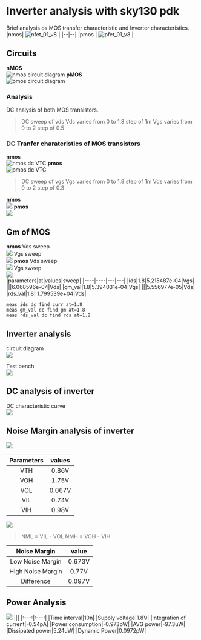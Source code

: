 # Inverter analysis with sky130 pdk
Brief analysis os MOS transfer characteristic and Inverter characteristics.
|nmos| ![nfet_01_v8](https://imgur.com/fH1NI8Is.png) |
|--|--|
|pmos | ![pfet_01_v8](https://imgur.com/1tG3RNvs.png) |

## Circuits
**nMOS**</br>
![nmos circuit diagram](https://imgur.com/EnDXLCs.png)
**pMOS**</br>
![pmos circuit diagram](https://imgur.com/Iwy6rux.png)
### Analysis

DC analysis of both MOS transistors.

>DC sweep of vds
>Vds varies from 0 to 1.8 step of 1m 
>Vgs varies from 0 to 2 step of 0.5 

### DC Tranfer charateristics of MOS transistors
**nmos**</br>
![nmos dc VTC](https://imgur.com/YUxFrlK.png)
**pmos**</br>
![pmos dc VTC](https://imgur.com/x9CD1Qv.png)

>DC sweep of vgs
>Vgs varies from 0 to 1.8 step of 1m 
>Vds varies from 0 to 2 step of 0.3

**nmos**</br>
![](https://imgur.com/Nb0RUJY.png)
**pmos**</br>
![](https://imgur.com/yXyPx17.png)
## Gm of MOS
**nmos**
Vds sweep</br>
![](https://imgur.com/BDXNgoQ.png)
Vgs sweep</br>
![](https://imgur.com/MAne8TM.png)
**pmos**
Vds sweep</br>
![](https://imgur.com/e4rLkN6.png)
Vgs sweep</br>
![](https://imgur.com/QDlHf5G.png)
</br>
|parameters|at|values|sweep|
|----|----|---|---|
|ids|1.8|5.215487e-04|Vgs|
|||6.068596e-04|Vds|
|gm_val|1.8|5.394031e-04|Vgs|
|||5.556977e-05|Vds|
|rds_val|1.8| 1.799539e+04|Vds|

```
meas ids dc find curr at=1.8
meas gm_val dc find gm at=1.8
meas rds_val dc find rds at=1.8
```
## Inverter analysis
circuit diagram </br>
![](https://imgur.com/eapaFEU.png)

Test bench</br>
![](https://imgur.com/yv5AVBx.png)
## DC analysis of inverter
DC characteristic curve</br>
![](https://imgur.com/NsSF7mv.png)

Noise Margin analysis of inverter
---
![](https://imgur.com/W3uvMQj.png)

|Parameters|values|
|:---:|:---:|
|VTH|  0.86V|
|VOH|1.75V|
|VOL|0.067V|
|VIL|0.74V|
|VIH|0.98V|

![](https://imgur.com/iLmdeZ9.png)


>NML = VIL - VOL
>NMH = VOH - VIH

|Noise Margin|value|
|:----:|:----:|
|Low Noise Margin|0.673V|
|High Noise Margin|0.77V|
|Difference|0.097V|

## Power Analysis
![](https://imgur.com/nF1j5Me.png)
|||
|:---:|:---:|
|Time interval|10n|
|Supply voltage|1.8V|
|Integration of current|-0.54pA|
|Power consumption|-0.973pW|
|AVG power|-97.3uW|
|Dissipated power|5.24uW|
|Dynamic Power|0.0972pW|




